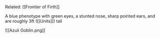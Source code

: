 Related: [[Frontier of Firth]]

A blue phenotype with green eyes, a stunted nose, sharp pointed ears, and are roughly 3ft ([[Units]]) tall

![[Azuli Goblin.png]]
